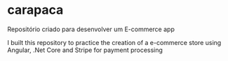 # carapaca

Repositório criado para desenvolver um E-commerce app

I built this repository to practice the creation of a e-commerce store using Angular, .Net Core and Stripe for payment processing
